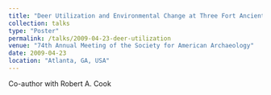 ```yaml
---
title: "Deer Utilization and Environmental Change at Three Fort Ancient Sites"
collection: talks
type: "Poster"
permalink: /talks/2009-04-23-deer-utilization
venue: "74th Annual Meeting of the Society for American Archaeology"
date: 2009-04-23
location: "Atlanta, GA, USA"
---
```


Co-author with Robert A. Cook
